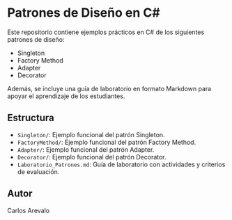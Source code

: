 # Patrones de Diseño en C#

Este repositorio contiene ejemplos prácticos en C# de los siguientes patrones de diseño:

- Singleton
- Factory Method
- Adapter
- Decorator

Además, se incluye una guía de laboratorio en formato Markdown para apoyar el aprendizaje de los estudiantes.

## Estructura

- `Singleton/`: Ejemplo funcional del patrón Singleton.
- `FactoryMethod/`: Ejemplo funcional del patrón Factory Method.
- `Adapter/`: Ejemplo funcional del patrón Adapter.
- `Decorator/`: Ejemplo funcional del patrón Decorator.
- `Laboratorio_Patrones.md`: Guía de laboratorio con actividades y criterios de evaluación.

## Autor

Carlos Arevalo
